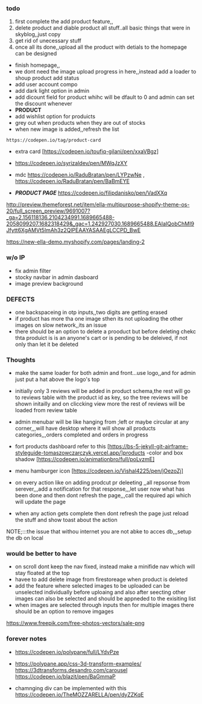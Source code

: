 

### todo
1. first complete the add product feature,,
2. delete product and diable product all stuff..all basic things that were in skyblog,,just copy
3. get rid of unecessary stuff
4. once all its done,,upload all the product with detials to the homepage can be designed

- finish homepage,,
- we dont need the image upload progress in here,,instead add a loader to shoup product add status
- add user account compo
- add dark light option in admin
- add dicount field for product whihc will be dfault to 0 and admin can set the discount whenever
- **PRODUCT** 
- add wishlist option for produicts
- grey out when products when they are out of stocks
- when new image is added,,refresh the list

```https://codepen.io/tag/product-card```
- extra card [https://codepen.io/toufiq-gilani/pen/xxaVBgz]

- https://codepen.io/syrizaldev/pen/MWqJzXY

- mdc https://codepen.io/RaduBratan/pen/LYPzwNe , https://codepen.io/RaduBratan/pen/BaBmEYE

- ***PRODUCT PAGE*** https://codepen.io/filipdanisko/pen/VadXXq

http://preview.themeforest.net/item/ella-multipurpose-shopify-theme-os-20/full_screen_preview/9691007?_ga=2.156118136.2104234991.1689665488-2058099207.1682318429&_gac=1.242927030.1689665488.EAIaIQobChMI9Jfytt6XgAMVt5lmAh3z2QlPEAAYASAAEgLCCPD_BwE


https://new-ella-demo.myshopify.com/pages/landing-2



### w/o IP
- fix admin filter 
- stocky navbar in admin dasboard
- image preview background



### DEFECTS
- one backspaceing in otp inputs,,two digits are getting erased
- if product has more tha one image sthen its not uploading the other images on slow network,,its an issue 
- there should be an option to delete a prooduct but before deleting chekc thta produict is is an anyone's cart or is pending to be deleived, if not only than let it be deleted



### Thoughts
- make the same loader for both admin and front...use logo,,and for admin just put a hat above the logo's top
- initially only 3 reviews will be added in product schema,the rest will go to reviews table with the product id as key, so the tree reviews will be shown initailly and on cliccking view more the rest of reviews will be loaded from review table
- admin menubar will be like hanging from ;left or maybe circular at any corner,,,will have desktop where it will show all products categories,,,orders completed and orders in progress 
- fort products dashboard refer to this 
[https://bs-5-jekyll-git-airframe-styleguide-tomaszowczarczyk.vercel.app/]products
-color and box shadow [https://codepen.io/animationbro/full/poLvzmE]
- menu hamburger icon [https://codepen.io/Vishal4225/pen/jOezoZj]
- on every action like on adding prodcut pr deleeting ,,all repsonse from serever,,,add a notification for that response,,,let user now what has been done and then dont refresh the page,,,call the required api which will update the page

- when any action gets complete then dont refresh the page just reload the stuff and show toast about the action 


NOTE;:::the issue that withou internet you are not abke to acces db,,,setup the db on local


### would be better to have
- on scroll dont keep the nav fixed, instead make a minifide nav which will stay floated at the top
- havee to add delete image from firestoreage when product is deleted 
- add the feature where selected images to be uploaded can be unselected individually before uploaing and also after seecting other images can also be selected and  should be appneded to the exisiting list
- when images are selected through inputs then for multiple images there should be an option to remove imgages

https://www.freepik.com/free-photos-vectors/sale-png
### forever notes
- https://codepen.io/polypane/full/LYdvPze
- https://polypane.app/css-3d-transform-examples/
https://3dtransforms.desandro.com/carousel
https://codepen.io/blazit/pen/BaGmmaP

- chamnging div can be implemented with this https://codepen.io/TheMOZZARELLA/pen/dyZZKqE